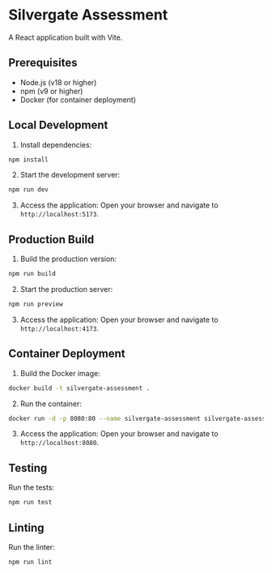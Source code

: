 # Silvergate Assessment

A React application built with Vite.

## Prerequisites

- Node.js (v18 or higher)
- npm (v9 or higher)
- Docker (for container deployment)

## Local Development

1. Install dependencies:

```bash
npm install
```

2. Start the development server:

```bash
npm run dev
```

3. Access the application:
   Open your browser and navigate to `http://localhost:5173`.

## Production Build

1. Build the production version:

```bash
npm run build
```

2. Start the production server:

```bash
npm run preview
```

3. Access the application:
   Open your browser and navigate to `http://localhost:4173`.

## Container Deployment

1. Build the Docker image:

```bash
docker build -t silvergate-assessment .
```

2. Run the container:

```bash
docker run -d -p 8080:80 --name silvergate-assessment silvergate-assessment
```

3. Access the application:
   Open your browser and navigate to `http://localhost:8080`.

## Testing

Run the tests:

```bash
npm run test
```

## Linting

Run the linter:

```bash
npm run lint
```
